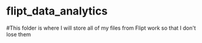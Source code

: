 # flipt_data_analytics

#This folder is where I will store all of my files from Flipt work so that I don't lose them 
